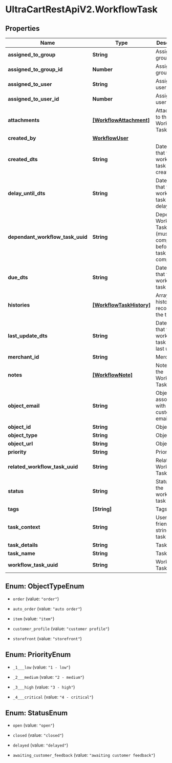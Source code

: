 # UltraCartRestApiV2.WorkflowTask

## Properties
Name | Type | Description | Notes
------------ | ------------- | ------------- | -------------
**assigned_to_group** | **String** | Assigned to group | [optional] 
**assigned_to_group_id** | **Number** | Assigned to group ID | [optional] 
**assigned_to_user** | **String** | Assigned to user | [optional] 
**assigned_to_user_id** | **Number** | Assigned to user ID | [optional] 
**attachments** | [**[WorkflowAttachment]**](WorkflowAttachment.md) | Attachments to the Workflow Task | [optional] 
**created_by** | [**WorkflowUser**](WorkflowUser.md) |  | [optional] 
**created_dts** | **String** | Date/time that the workflow task was created | [optional] 
**delay_until_dts** | **String** | Date/time that the workflow task should delay until | [optional] 
**dependant_workflow_task_uuid** | **String** | Dependant Workflow Task UUID (must be completed before this task can be completed) | [optional] 
**due_dts** | **String** | Date/time that the workflow task is due | [optional] 
**histories** | [**[WorkflowTaskHistory]**](WorkflowTaskHistory.md) | Array of history records for the task | [optional] 
**last_update_dts** | **String** | Date/time that the workflow task was last updated | [optional] 
**merchant_id** | **String** | Merchant ID | [optional] 
**notes** | [**[WorkflowNote]**](WorkflowNote.md) | Notes on the Workflow Task | [optional] 
**object_email** | **String** | Object is associated with customer email | [optional] 
**object_id** | **String** | Object ID | [optional] 
**object_type** | **String** | Object Type | [optional] 
**object_url** | **String** | Object URL | [optional] 
**priority** | **String** | Priority | [optional] 
**related_workflow_task_uuid** | **String** | Related Workflow Task UUID | [optional] 
**status** | **String** | Status of the workflow task | [optional] 
**tags** | **[String]** | Tags | [optional] 
**task_context** | **String** | User friendly string of the task context | [optional] 
**task_details** | **String** | Task Details | [optional] 
**task_name** | **String** | Task Name | [optional] 
**workflow_task_uuid** | **String** | Workflow Task UUID | [optional] 


<a name="ObjectTypeEnum"></a>
## Enum: ObjectTypeEnum


* `order` (value: `"order"`)

* `auto_order` (value: `"auto order"`)

* `item` (value: `"item"`)

* `customer_profile` (value: `"customer profile"`)

* `storefront` (value: `"storefront"`)




<a name="PriorityEnum"></a>
## Enum: PriorityEnum


* `_1___low` (value: `"1 - low"`)

* `_2___medium` (value: `"2 - medium"`)

* `_3___high` (value: `"3 - high"`)

* `_4___critical` (value: `"4 - critical"`)




<a name="StatusEnum"></a>
## Enum: StatusEnum


* `open` (value: `"open"`)

* `closed` (value: `"closed"`)

* `delayed` (value: `"delayed"`)

* `awaiting_customer_feedback` (value: `"awaiting customer feedback"`)




